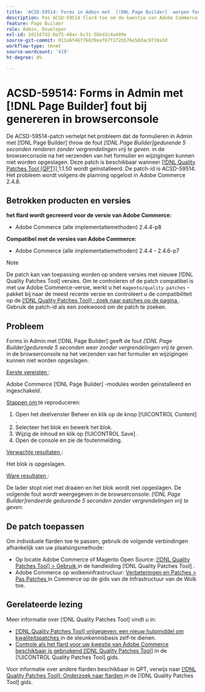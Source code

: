 ```yaml
---
title: 'ACSD-59514: Forms in Admin met  [!DNL Page Builder]  werpen fout in browser console'
description: Pas ACSD-59514 flard toe om de kwestie van Adobe Commerce te bevestigen waar de vormen in Admin met  [!DNL Page Builder]  de fout "[!DNL Page Builder] teruggeven voor 5 seconden zonder loslaten."werpen in de browserconsole nadat het formulier is verzonden, kunnen wijzigingen niet worden opgeslagen.
feature: Page Builder
role: Admin, Developer
exl-id: 3d1167d2-0a75-48ac-bc31-5bbd3c4a409e
source-git-commit: 011a6f46f76029eaf67f172b576e58dac9710a3d
workflow-type: tm+mt
source-wordcount: '419'
ht-degree: 0%

---
```


# ACSD-59514: Forms in Admin met [!DNL Page Builder] fout bij genereren in browserconsole

De ACSD-59514-patch verhelpt het probleem dat de formulieren in Admin met [!DNL Page Builder] throw de fout *[!DNL Page Builder]gedurende 5 seconden renderen zonder vergrendelingen vrij te geven.* in de browserconsole na het verzenden van het formulier en wijzigingen kunnen niet worden opgeslagen. Deze patch is beschikbaar wanneer [[!DNL Quality Patches Tool (QPT)] ](https://experienceleague.adobe.com/nl/docs/commerce-operations/tools/quality-patches-tool/quality-patches-tool-to-self-serve-quality-patches) 1.1.50 wordt geïnstalleerd. De patch-id is ACSD-59514. Het probleem wordt volgens de planning opgelost in Adobe Commerce 2.4.8.

## Betrokken producten en versies

**het flard wordt gecreeerd voor de versie van Adobe Commerce:**

* Adobe Commerce (alle implementatiemethoden) 2.4.4-p8

**Compatibel met de versies van Adobe Commerce:**

* Adobe Commerce (alle implementatiemethoden) 2.4.4 - 2.4.6-p7

>[!NOTE]
>
>De patch kan van toepassing worden op andere versies met nieuwe [!DNL Quality Patches Tool] versies. Om te controleren of de patch compatibel is met uw Adobe Commerce-versie, werkt u het `magento/quality-patches` -pakket bij naar de meest recente versie en controleert u de compatibiliteit op de [[!DNL Quality Patches Tool] : zoek naar patches op de pagina ](https://experienceleague.adobe.com/tools/commerce-quality-patches/index.html?lang=nl-NL) . Gebruik de patch-id als een zoekwoord om de patch te zoeken.

## Probleem

Forms in Admin met [!DNL Page Builder] geeft de fout *[!DNL Page Builder]gedurende 5 seconden weer zonder vergrendelingen vrij te geven.* in de browserconsole na het verzenden van het formulier en wijzigingen kunnen niet worden opgeslagen.

<u> Eerste vereisten </u>:

Adobe Commerce [!DNL Page Builder] -modules worden geïnstalleerd en ingeschakeld.

<u> Stappen om </u> te reproduceren:

1. Open het deelvenster Beheer en klik op de knop [!UICONTROL Content] .
1. Selecteer het blok en bewerk het blok.
1. Wijzig de inhoud en klik op [!UICONTROL Save] .
1. Open de console en zie de foutenmelding.

<u> Verwachte resultaten </u>:

Het blok is opgeslagen.

<u> Ware resultaten </u>:

De lader stopt niet met draaien en het blok wordt niet opgeslagen. De volgende fout wordt weergegeven in de browserconsole:
*[!DNL Page Builder]rendeerde gedurende 5 seconden zonder vergrendelingen vrij te geven.*

## De patch toepassen

Om individuele flarden toe te passen, gebruik de volgende verbindingen afhankelijk van uw plaatsingsmethode:

* Op locatie Adobe Commerce of Magento Open Source: [[!DNL Quality Patches Tool] > Gebruik ](/help/tools/quality-patches-tool/usage.md) in de handleiding [!DNL Quality Patches Tool] .
* Adobe Commerce op wolkeninfrastructuur: [ Verbeteringen en Patches > Pas Patches ](https://experienceleague.adobe.com/docs/commerce-cloud-service/user-guide/develop/upgrade/apply-patches.html?lang=nl-NL) in Commerce op de gids van de Infrastructuur van de Wolk toe.

## Gerelateerde lezing

Meer informatie over [!DNL Quality Patches Tool] vindt u in:

* [[!DNL Quality Patches Tool]  vrijgegeven: een nieuw hulpmiddel om kwaliteitspatches ](https://experienceleague.adobe.com/nl/docs/commerce-operations/tools/quality-patches-tool/quality-patches-tool-to-self-serve-quality-patches) in de steunkennisbasis zelf-te dienen.
* [ Controle als het flard voor uw kwestie van Adobe Commerce beschikbaar is gebruikend  [!DNL Quality Patches Tool]](/help/tools/quality-patches-tool/patches-available-in-qpt/check-patch-for-magento-issue-with-magento-quality-patches.md) in de [!UICONTROL Quality Patches Tool] gids.


Voor informatie over andere flarden beschikbaar in QPT, verwijs naar [[!DNL Quality Patches Tool]: Onderzoek naar flarden ](https://experienceleague.adobe.com/tools/commerce-quality-patches/index.html?lang=nl-NL) in de [!DNL Quality Patches Tool] gids.
